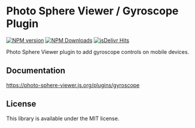 # Photo Sphere Viewer / Gyroscope Plugin

[![NPM version](https://img.shields.io/npm/v/@photo-sphere-viewer/gyroscope-plugin?logo=npm)](https://www.npmjs.com/package/@photo-sphere-viewer/gyroscope-plugin)
[![NPM Downloads](https://img.shields.io/npm/dm/@photo-sphere-viewer/gyroscope-plugin?color=f86036&label=npm&logo=npm)](https://www.npmjs.com/package/@photo-sphere-viewer/gyroscope-plugin)
[![jsDelivr Hits](https://img.shields.io/jsdelivr/npm/hm/@photo-sphere-viewer/gyroscope-plugin?color=%23f86036&logo=jsdelivr)](https://www.jsdelivr.com/package/npm/@photo-sphere-viewer/gyroscope-plugin)

Photo Sphere Viewer plugin to add gyroscope controls on mobile devices.

## Documentation

https://photo-sphere-viewer.js.org/plugins/gyroscope

## License

This library is available under the MIT license.
